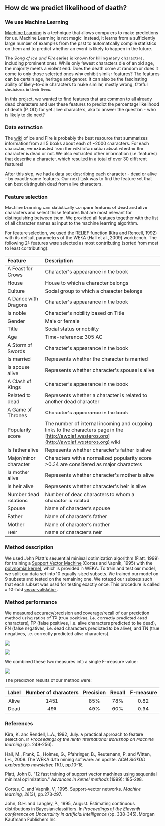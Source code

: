 ## How do we predict likelihood of death?

### We use Machine Learning

[Machine Learning](https://en.wikipedia.org/wiki/Machine_learning) is a technique that allows computers to make predictions for us. Machine Learning is not magic! Instead, it learns from a sufficiently large number of examples from the past to automatically compile statistics on them and to predict whether an event is likely to happen in the future. 

The _Song of Ice and Fire_ series is known for killing many characters, including prominent ones. While only fewest characters die of an old age, the majority meets a violent end. Does the death come at random or does it come to only those selected ones who exhibit similar features? The features can be certain age, heritage and gender. It can also be the fascinating ability of likely-to-die characters to make similar, mostly wrong, fateful decisions in their lives. 

In this project, we wanted to find features that are common to all already dead characters and use these features to predict the percentage likelihood of death (PLOD) for yet alive characters, aka to answer the question - who is likely to die next?

### Data extraction

The [wiki](http://awoiaf.westeros.org) of Ice and Fire is probably the best resource that summarizes information from all 5 books about each of ~2000 characters. For each character, we extracted from the wiki information about whether the character is dead or not. We also extracted other information  (i.e. features) that describe a character, which resulted in a total of over 30 different features!

After this step, we had a data set describing each character - dead or alive - by exactly same features. Our next task was to find the feature set that can best distinguish dead from alive characters.

### Feature selection

Machine Learning can statistically compare features of dead and alive characters and select those features that are most relevant for distinguishing between them. We provided all features together with the list of all character names as input to the machine learning algorithm.

For feature selection, we used the RELIEF function (Kira and Rendell, 1992) with its default parameters of the WEKA (Hall et al., 2009) workbench. The following 24 features were selected as most contributing (sorted from most to least contributing):

Feature | Description
:-------------------------- | :-------------------------- | 
A Feast for Crows | Character's appearance in the book |
House | House to which a character belongs |
Culture | Social group to which a character belongs
A Dance with Dragons | Character's appearance in the book
Is noble | Character's nobility based on Title
Gender | Male or female
Title | Social status or nobility
Age | Time-reference: 305 AC
A Storm of Swords | Character's appearance in the book
Is married | Represents whether the character is married
Is spouse alive | Represents whether character's spouse is alive
A Clash of Kings | Character's appearance in the book
Related to dead | Represents whether a character is related to another dead character
A Game of Thrones | Character's appearance in the book
Popularity score | The number of internal incoming and outgoing links to the characters page in the [http://awoiaf.westeros.org](http://awoiaf.westeros.org) wiki
Is father alive | Represents whether character's father is alive
Major/minor character | Characters with a normalized popularity score >0.34 are considered as major characters
Is mother alive | Represents whether character's mother is alive
Is heir alive | Represents whether character's heir is alive
Number dead relations | Number of dead characters to whom a character is related
Spouse | Name of character’s spouse
Father | Name of character’s father
Mother | Name of character’s mother
Heir | Name of character’s heir

### Method description

We used John Platt's sequential minimal optimization algorithm (Platt, 1999) for training a [Support Vector Machine](https://en.wikipedia.org/wiki/Support_vector_machine) (Cortes and Vapnik, 1995) with the [polynomial kernel](https://en.wikipedia.org/wiki/Polynomial_kernel), which is provided in WEKA. To train and test our model, we split our data set into 10 equally-sized subsets. We trained our model on 9 subsets and tested on the remaining one. We rotated our subsets such that each subset was used for testing exactly once. This procedure is called a 10-fold [cross-validation](https://en.wikipedia.org/wiki/Cross-validation_%28statistics%29).

### Method performance

We measured accuracy/precision and coverage/recall of our prediction method using ratios of TP (true positives, i.e. correctly predicted dead characters), FP (false positives, i.e. alive characters predicted to be dead), FN (false negatives, i.e. dead characters predicted to be alive), and TN (true negatives, i.e. correctly predicted alive characters).

![](https://rostlab.org/~goldberg/Precision.png)
                                            
![](https://rostlab.org/~goldberg/Recall.png)
                                            
We combined these two measures into a single F-measure value:

![](https://rostlab.org/~goldberg/Fmeasure.png)

The prediction results of our method were:

Label | Number of characters | Precision | Recall | F-measure
:------------: | :-------------: | :-------------: | :-------------: | :-------------: |
Alive | 1451 | 85% | 78% | 0.82
Dead | 495 | 49% | 60% | 0.54

### References

Kira, K. and Rendell, L.A., 1992, July. A practical approach to feature selection. In _Proceedings of the ninth international workshop on Machine learning_ (pp. 249-256).

Hall, M., Frank, E., Holmes, G., Pfahringer, B., Reutemann, P. and Witten, I.H., 2009. The WEKA data mining software: an update. _ACM SIGKDD explorations newsletter, 11_(1), pp.10-18.

Platt, John C. "12 fast training of support vector machines using sequential minimal optimization." _Advances in kernel methods_ (1999): 185-208.

Cortes, C. and Vapnik, V., 1995. Support-vector networks. _Machine learning, 20_(3), pp.273-297.

John, G.H. and Langley, P., 1995, August. Estimating continuous distributions in Bayesian classifiers. In _Proceedings of the Eleventh conference on Uncertainty in artificial intelligence_ (pp. 338-345). Morgan Kaufmann Publishers Inc.

